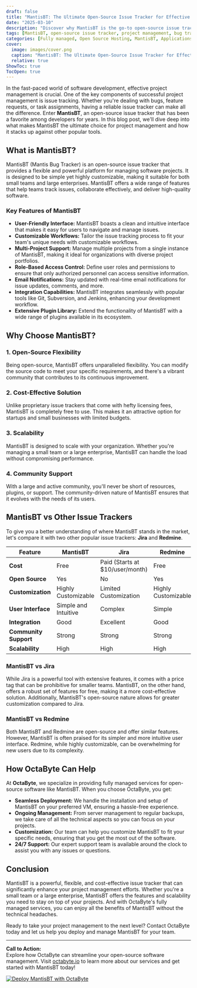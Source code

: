 ```yaml
---
draft: false
title: "MantisBT: The Ultimate Open-Source Issue Tracker for Effective Project Management"
date: "2025-03-10"
description: "Discover why MantisBT is the go-to open-source issue tracker for seamless project management. Learn about its features, benefits, and how it compares to other popular tools in the market."
tags: [MantisBT, open-source issue tracker, project management, bug tracking, MantisBT vs Jira, MantisBT vs Redmine, open-source software, issue tracking tools, OctaByte, managed open-source services]
categories: [Fully managed, Open Source Hosting, MantisBT, Applications, Customer Support]
cover:
  image: images/cover.png
  caption: "MantisBT: The Ultimate Open-Source Issue Tracker for Effective Project Management"
  relative: true
ShowToc: true
TocOpen: true
---
```



In the fast-paced world of software development, effective project management is crucial. One of the key components of successful project management is issue tracking. Whether you're dealing with bugs, feature requests, or task assignments, having a reliable issue tracker can make all the difference. Enter **MantisBT**, an open-source issue tracker that has been a favorite among developers for years. In this blog post, we'll dive deep into what makes MantisBT the ultimate choice for project management and how it stacks up against other popular tools.

## What is MantisBT?

MantisBT (Mantis Bug Tracker) is an open-source issue tracker that provides a flexible and powerful platform for managing software projects. It is designed to be simple yet highly customizable, making it suitable for both small teams and large enterprises. MantisBT offers a wide range of features that help teams track issues, collaborate effectively, and deliver high-quality software.

### Key Features of MantisBT

- **User-Friendly Interface:** MantisBT boasts a clean and intuitive interface that makes it easy for users to navigate and manage issues.
- **Customizable Workflows:** Tailor the issue tracking process to fit your team's unique needs with customizable workflows.
- **Multi-Project Support:** Manage multiple projects from a single instance of MantisBT, making it ideal for organizations with diverse project portfolios.
- **Role-Based Access Control:** Define user roles and permissions to ensure that only authorized personnel can access sensitive information.
- **Email Notifications:** Stay updated with real-time email notifications for issue updates, comments, and more.
- **Integration Capabilities:** MantisBT integrates seamlessly with popular tools like Git, Subversion, and Jenkins, enhancing your development workflow.
- **Extensive Plugin Library:** Extend the functionality of MantisBT with a wide range of plugins available in its ecosystem.

## Why Choose MantisBT?

### 1. **Open-Source Flexibility**
Being open-source, MantisBT offers unparalleled flexibility. You can modify the source code to meet your specific requirements, and there's a vibrant community that contributes to its continuous improvement.

### 2. **Cost-Effective Solution**
Unlike proprietary issue trackers that come with hefty licensing fees, MantisBT is completely free to use. This makes it an attractive option for startups and small businesses with limited budgets.

### 3. **Scalability**
MantisBT is designed to scale with your organization. Whether you're managing a small team or a large enterprise, MantisBT can handle the load without compromising performance.

### 4. **Community Support**
With a large and active community, you'll never be short of resources, plugins, or support. The community-driven nature of MantisBT ensures that it evolves with the needs of its users.

## MantisBT vs Other Issue Trackers

To give you a better understanding of where MantisBT stands in the market, let's compare it with two other popular issue trackers: **Jira** and **Redmine**.

| Feature                | MantisBT                  | Jira                      | Redmine                   |
|------------------------|---------------------------|---------------------------|---------------------------|
| **Cost**               | Free                      | Paid (Starts at $10/user/month) | Free                      |
| **Open Source**        | Yes                       | No                        | Yes                       |
| **Customization**      | Highly Customizable       | Limited Customization     | Highly Customizable       |
| **User Interface**     | Simple and Intuitive      | Complex                   | Simple                    |
| **Integration**        | Good                      | Excellent                 | Good                      |
| **Community Support**  | Strong                    | Strong                    | Strong                    |
| **Scalability**        | High                      | High                      | High                      |

### MantisBT vs Jira

While Jira is a powerful tool with extensive features, it comes with a price tag that can be prohibitive for smaller teams. MantisBT, on the other hand, offers a robust set of features for free, making it a more cost-effective solution. Additionally, MantisBT's open-source nature allows for greater customization compared to Jira.

### MantisBT vs Redmine

Both MantisBT and Redmine are open-source and offer similar features. However, MantisBT is often praised for its simpler and more intuitive user interface. Redmine, while highly customizable, can be overwhelming for new users due to its complexity.

## How OctaByte Can Help

At **OctaByte**, we specialize in providing fully managed services for open-source software like MantisBT. When you choose OctaByte, you get:

- **Seamless Deployment:** We handle the installation and setup of MantisBT on your preferred VM, ensuring a hassle-free experience.
- **Ongoing Management:** From server management to regular backups, we take care of all the technical aspects so you can focus on your projects.
- **Customization:** Our team can help you customize MantisBT to fit your specific needs, ensuring that you get the most out of the software.
- **24/7 Support:** Our expert support team is available around the clock to assist you with any issues or questions.

## Conclusion

MantisBT is a powerful, flexible, and cost-effective issue tracker that can significantly enhance your project management efforts. Whether you're a small team or a large enterprise, MantisBT offers the features and scalability you need to stay on top of your projects. And with OctaByte's fully managed services, you can enjoy all the benefits of MantisBT without the technical headaches.

Ready to take your project management to the next level? Contact OctaByte today and let us help you deploy and manage MantisBT for your team.

---

**Call to Action:**  
Explore how OctaByte can streamline your open-source software management. Visit [octabyte.io](https://octabyte.io) to learn more about our services and get started with MantisBT today!

[![Deploy MantisBT with OctaByte](/images/deploy-on-octabyte.png)](https://octabyte.io/fully-managed-open-source-services/applications/customer-support/mantisbt)